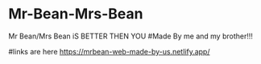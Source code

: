 # Mr-Bean-Mrs-Bean
Mr Bean/Mrs Bean iS BETTER THEN YOU
#Made By me and my brother!!!

#links are here 
https://mrbean-web-made-by-us.netlify.app/
